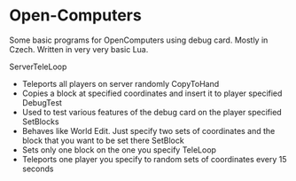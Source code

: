 # Open-Computers
Some basic programs for OpenComputers using debug card. Mostly in Czech.
Written in very very basic Lua.

ServerTeleLoop
  - Teleports all players on server randomly
CopyToHand
  - Copies a block at specified coordinates and insert it to player specified
DebugTest
  - Used to test various features of the debug card on the player specified
SetBlocks
  - Behaves like World Edit. Just specify two sets of coordinates and the block that you want to be set there
SetBlock
  - Sets only one block on the one you specify
TeleLoop
  - Teleports one player you specify to random sets of coordinates every 15 seconds
